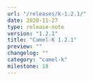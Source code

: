 ```yaml
---
url: "/releases/k-1.2.1/"
date: 2020-11-27
type: release-note
version: "1.2.1"
title: "Camel-K 1.2.1"
preview: ""
changelog: ""
category: "camel-k"
milestone: 18
---
```

